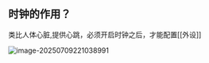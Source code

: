 ## 时钟的作用？

类比人体心脏,提供心跳，必须开启时钟之后，才能配置[[外设]]

![image-20250709221038991](https://mxloss112233.oss-cn-beijing.aliyuncs.com/imgimage-20250709221038991.png)
